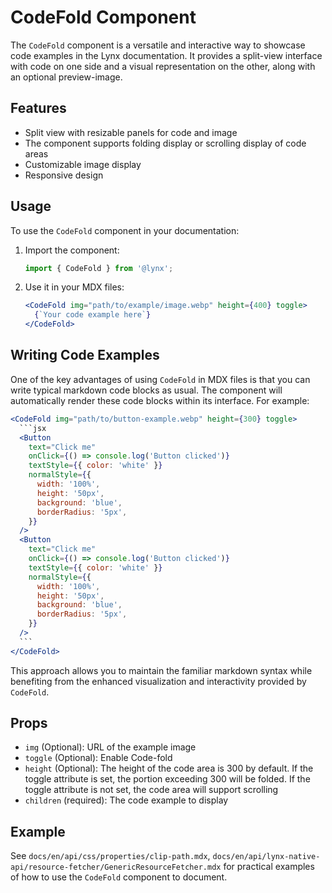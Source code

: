 # CodeFold Component

The `CodeFold` component is a versatile and interactive way to showcase code examples in the Lynx documentation. It provides a split-view interface with code on one side and a visual representation on the other, along with an optional preview-image.

## Features

- Split view with resizable panels for code and image
- The component supports folding display or scrolling display of code areas
- Customizable image display
- Responsive design

## Usage

To use the `CodeFold` component in your documentation:

1. Import the component:

   ```jsx
   import { CodeFold } from '@lynx';
   ```

2. Use it in your MDX files:
   ```jsx
   <CodeFold img="path/to/example/image.webp" height={400} toggle>
     {`Your code example here`}
   </CodeFold>
   ```

## Writing Code Examples

One of the key advantages of using `CodeFold` in MDX files is that you can write typical markdown code blocks as usual. The component will automatically render these code blocks within its interface. For example:

````jsx
<CodeFold img="path/to/button-example.webp" height={300} toggle>
  ```jsx
  <Button
    text="Click me"
    onClick={() => console.log('Button clicked')}
    textStyle={{ color: 'white' }}
    normalStyle={{
      width: '100%',
      height: '50px',
      background: 'blue',
      borderRadius: '5px',
    }}
  />
  <Button
    text="Click me"
    onClick={() => console.log('Button clicked')}
    textStyle={{ color: 'white' }}
    normalStyle={{
      width: '100%',
      height: '50px',
      background: 'blue',
      borderRadius: '5px',
    }}
  />
  ```
</CodeFold>
````

This approach allows you to maintain the familiar markdown syntax while benefiting from the enhanced visualization and interactivity provided by `CodeFold`.

## Props

- `img` (Optional): URL of the example image
- `toggle` (Optional): Enable Code-fold
- `height` (Optional): The height of the code area is 300 by default. If the toggle attribute is set, the portion exceeding 300 will be folded. If the toggle attribute is not set, the code area will support scrolling
- `children` (required): The code example to display

## Example

See `docs/en/api/css/properties/clip-path.mdx`, `docs/en/api/lynx-native-api/resource-fetcher/GenericResourceFetcher.mdx` for practical examples of how to use the `CodeFold` component to document.
